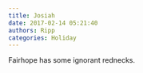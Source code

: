 ```yaml
---
title: Josiah
date: 2017-02-14 05:21:40
authors: Ripp
categories: Holiday
---
```


 Fairhope has some ignorant rednecks.